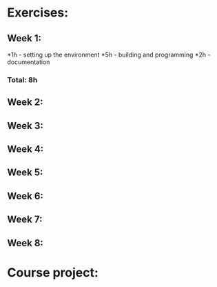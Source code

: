 # Exercises:
## Week 1:
*1h - setting up the environment
*5h - building and programming
*2h - documentation
### Total: 8h

## Week 2:
## Week 3:
## Week 4:
## Week 5:
## Week 6:
## Week 7:
## Week 8:

# Course project:
